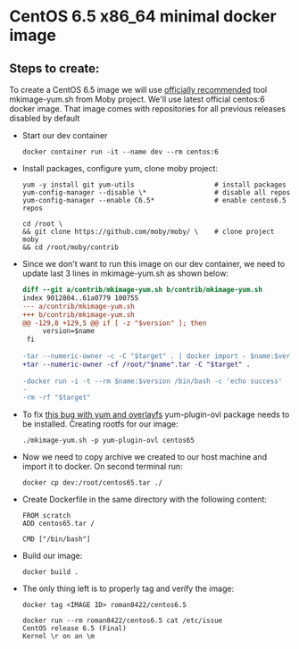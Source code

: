 # CentOS 6.5 x86_64 minimal docker image

## Steps to create:
To create a CentOS 6.5 image we will use [officially recommended](https://docs.docker.com/engine/userguide/eng-image/baseimages/) tool mkimage-yum.sh from Moby project.
We'll use latest official centos:6 docker image. That image comes with repositories for all previous releases disabled by default

- Start our dev container
    ```
    docker container run -it --name dev --rm centos:6
    ```
- Install packages, configure yum, clone moby project:
    ```
    yum -y install git yum-utils                 	# install packages
    yum-config-manager --disable \*  				# disable all repos
    yum-config-manager --enable C6.5*				# enable centos6.5 repos
    
    cd /root \
    && git clone https://github.com/moby/moby/ \	# clone project moby
    && cd /root/moby/contrib 
    ```

- Since we don't want to run this image on our dev container, we need to update last 3 lines in mkimage-yum.sh as shown below:
    ```diff
    diff --git a/contrib/mkimage-yum.sh b/contrib/mkimage-yum.sh
    index 9012804..61a0779 100755
    --- a/contrib/mkimage-yum.sh
    +++ b/contrib/mkimage-yum.sh
    @@ -129,8 +129,5 @@ if [ -z "$version" ]; then
         version=$name
     fi
     
    -tar --numeric-owner -c -C "$target" . | docker import - $name:$version
    +tar --numeric-owner -cf /root/"$name".tar -C "$target" .
     
    -docker run -i -t --rm $name:$version /bin/bash -c 'echo success'
    -
    -rm -rf "$target"
    ```

- To fix [this bug with yum and overlayfs](https://github.com/moby/moby/issues/10180) yum-plugin-ovl package needs to be installed.
Creating rootfs for our image:
    ```
    ./mkimage-yum.sh -p yum-plugin-ovl centos65
    ```

- Now we need to copy archive we created to our host machine and import it to docker. On second terminal run:
    ```
    docker cp dev:/root/centos65.tar ./
    ```

- Create Dockerfile in the same directory with the following content:
    ```
    FROM scratch
    ADD centos65.tar /
    
    CMD ["/bin/bash"]
    ```
- Build our image:
    ```
    docker build .
    ```
- The only thing left is to properly tag and verify the image:
    ```
    docker tag <IMAGE ID> roman8422/centos6.5

    docker run --rm roman8422/centos6.5 cat /etc/issue
    CentOS release 6.5 (Final)
    Kernel \r on an \m
    ```
